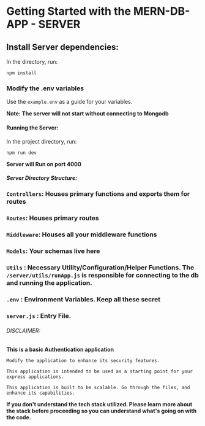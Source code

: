# Getting Started with the MERN-DB-APP - SERVER

## Install Server dependencies: 
In the directory, run:

`npm install`

### Modify the .env variables

Use the `example.env` as a guide for your variables. 

**Note: The server will not start without connecting to Mongodb** 


#### Running the Server: 
In the project directory, run: 

`npm run dev`

**Server will Run on port 4000**


##### Server Directory Structure: 

### `Controllers`: Houses primary functions and exports them for routes
### `Routes`: Houses primary routes
### `Middleware`: Houses all your middleware functions
### `Models`: Your schemas live here
### `Utils` : Necessary Utility/Configuration/Helper Functions. The `/server/utils/runApp.js` is responsible for connecting to the db and running the application. 
### `.env` : Environment Variables. Keep all these secret
### `server.js` : Entry File.


###### DISCLAIMER: 

**This is a basic Authentication application**

`Modify the application to enhance its security features.`

`This application is intended to be used as a starting point for your express applications.`

`This application is built to be scalable. Go through the files, and enhance its capabilities.`


**If you don't understand the tech stack utilized. Please learn more about the stack before proceeding so you can understand what's going on with the code.** 
